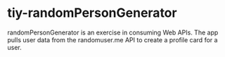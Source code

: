 # tiy-randomPersonGenerator
randomPersonGenerator is an exercise in consuming Web APIs. The app pulls user data from the randomuser.me API to create a profile card for a user.
